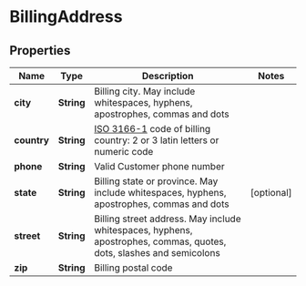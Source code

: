 
# BillingAddress

## Properties
Name | Type | Description | Notes
------------ | ------------- | ------------- | -------------
**city** | **String** | Billing city. May include whitespaces, hyphens, apostrophes, commas and dots | 
**country** | **String** | [ISO 3166-1](https://en.wikipedia.org/wiki/ISO_3166-1) code of billing country: 2 or 3 latin letters or numeric code  | 
**phone** | **String** | Valid Customer phone number | 
**state** | **String** | Billing state or province. May include whitespaces, hyphens, apostrophes, commas and dots |  [optional]
**street** | **String** | Billing street address. May include whitespaces, hyphens, apostrophes, commas, quotes, dots, slashes and semicolons | 
**zip** | **String** | Billing postal code | 



